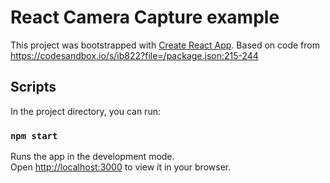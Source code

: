 # React Camera Capture example

This project was bootstrapped with [Create React App](https://github.com/facebook/create-react-app).
Based on code from https://codesandbox.io/s/ib822?file=/package.json:215-244

## Scripts

In the project directory, you can run:

### `npm start`

Runs the app in the development mode.\
Open [http://localhost:3000](http://localhost:3000) to view it in your browser.
